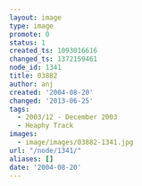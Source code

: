 ```yaml
---
layout: image
type: image
promote: 0
status: 1
created_ts: 1093016616
changed_ts: 1372159461
node_id: 1341
title: 03882
author: anj
created: '2004-08-20'
changed: '2013-06-25'
tags:
  - 2003/12 - December 2003
  - Heaphy Track
images:
  - image/images/03882-1341.jpg
url: "/node/1341/"
aliases: []
date: '2004-08-20'
---
```


